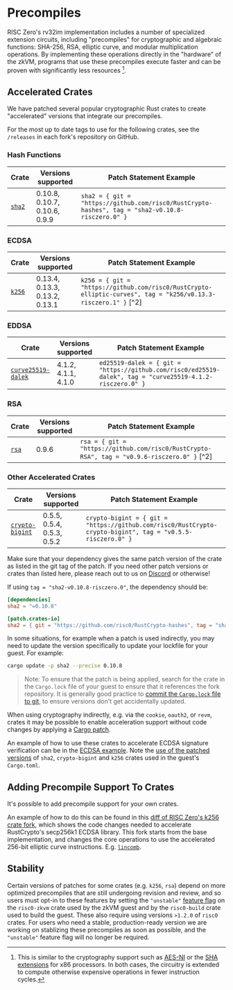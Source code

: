 # Precompiles

RISC Zero's rv32im implementation includes a number of specialized extension
circuits, including "precompiles" for cryptographic and algebraic functions: SHA-256,
RSA, elliptic curve, and modular multiplication operations.
By implementing these operations directly in the "hardware" of
the zkVM, programs that use these precompiles execute faster and can be proven
with significantly less resources [^1].

## Accelerated Crates

We have patched several popular cryptographic Rust crates to create
"accelerated" versions that integrate our precompiles.

For the most up to date tags to use for the following crates, see the `/releases` in
each fork's repository on GitHub.

### Hash Functions

| Crate | Versions supported | Patch Statement Example |
|-------|-------------------|------------------------|
| [`sha2`](https://github.com/risc0/RustCrypto-hashes/releases) | 0.10.8, 0.10.7, 0.10.6, 0.9.9 | `sha2 = { git = "https://github.com/risc0/RustCrypto-hashes", tag = "sha2-v0.10.8-risczero.0" }` |

### ECDSA

| Crate | Versions supported | Patch Statement Example |
|-------|-------------------|------------------------|
| [`k256`](https://github.com/risc0/RustCrypto-elliptic-curves/releases) | 0.13.4, 0.13.3, 0.13.2, 0.13.1 | `k256 = { git = "https://github.com/risc0/RustCrypto-elliptic-curves", tag = "k256/v0.13.3-risczero.1" }` [^2] |

### EDDSA

| Crate | Versions supported | Patch Statement Example |
|-------|-------------------|------------------------|
| [`curve25519-dalek`](https://github.com/risc0/curve25519-dalek/releases) | 4.1.2, 4.1.1, 4.1.0 | `ed25519-dalek = { git = "https://github.com/risc0/ed25519-dalek", tag = "curve25519-4.1.2-risczero.0" }` |

### RSA

| Crate | Versions supported | Patch Statement Example |
|-------|-------------------|------------------------|
| [`rsa`](https://github.com/risc0/RustCrypto-RSA/releases) | 0.9.6 | `rsa = { git = "https://github.com/risc0/RustCrypto-RSA", tag = "v0.9.6-risczero.0" }` [^2] |

### Other Accelerated Crates

| Crate | Versions supported | Patch Statement Example |
|-------|-------------------|------------------------|
| [`crypto-bigint`](https://github.com/risc0/RustCrypto-crypto-bigint/releases) | 0.5.5, 0.5.4, 0.5.3, 0.5.2 | `crypto-bigint = { git = "https://github.com/risc0/RustCrypto-crypto-bigint", tag = "v0.5.5-risczero.0" }` |

Make sure that your dependency gives the same patch version of the crate as listed in
the git tag of the patch. If you need other patch versions or crates than listed here, please reach
out to us on [Discord][discord-url] or otherwise!

If using `tag = "sha2-v0.10.8-risczero.0"`, the dependency should be:

```toml
[dependencies]
sha2 = "=0.10.8"

[patch.crates-io]
sha2 = { git = "https://github.com/risc0/RustCrypto-hashes", tag = "sha2-v0.10.8-risczero.0" }
```

In some situations, for example when a patch is used indirectly, you may
need to update the version specifically to update your lockfile for your guest.
For example:

```sh
cargo update -p sha2 --precise 0.10.8
```

> Note: To ensure that the patch is being applied, search for the crate in the `Cargo.lock` file
> of your guest to ensure that it references the fork repository. It is generally good practice to
> [commit the `Cargo.lock` file to git][commit-lockfile], to ensure versions don't get accidentally updated.

When using cryptography indirectly, e.g. via the `cookie`, `oauth2`, or `revm`,
crates it may be possible to enable acceleration support without code changes by
applying a [Cargo patch][cargo-patch].

An example of how to use these crates to accelerate ECDSA signature verification
can be in the [ECDSA example][ecdsa]. Note the [use of the patched
versions][ecdsa-patched] of `sha2`, `crypto-bigint` and `k256` crates used in
the guest's `Cargo.toml`.

## Adding Precompile Support To Crates

It's possible to add precompile support for your own crates.

An example of how to do this can be found in this [diff of RISC Zero's k256
crate fork][k256-diff], which shows the code changes needed to accelerate
RustCrypto's secp256k1 ECDSA library. This fork starts from the base
implementation, and changes the core operations to use the accelerated 256-bit
elliptic curve instructions. E.g. [`lincomb`][lincomb].

## Stability

Certain versions of patches for some crates (e.g. `k256`, `rsa`) depend on more optimized
precompiles that are still undergoing revision and review, and so users must opt-in to these
features by setting the `"unstable"` [feature flag][feature-flag] on the `risc0-zkvm` crate used by
the zkVM guest and by the `risc0-build` crate used to build the guest. These also require using
versions `>1.2.0` of `risc0` crates. For users who need a stable, production-ready version we are
working on stablizing these precompiles as soon as possible, and the `"unstable"` feature flag will
no longer be required.


[^1]: This is similar to the cryptography support such as [AES-NI] or the [SHA
    extensions] for x86 processors. In both cases, the circuitry is extended to
    compute otherwise expensive operations in fewer instruction cycles.

[AES-NI]: https://en.wikipedia.org/wiki/AES_instruction_set#x86_architecture_processors
[cargo-patch]: https://doc.rust-lang.org/cargo/reference/overriding-dependencies.html#the-patch-section
[commit-lockfile]: https://blog.rust-lang.org/2023/08/29/committing-lockfiles.html
[curve25519-dalek]: https://github.com/risc0/curve25519-dalek/tree/risczero
[discord-url]: https://discord.gg/risczero
[ecdsa]: https://github.com/risc0/risc0/tree/release-1.2/examples/ecdsa
[ecdsa-patched]: https://github.com/risc0/risc0/blob/release-1.2/examples/ecdsa/methods/guest/Cargo.toml#L13-L18
[feature-flag]: https://doc.rust-lang.org/cargo/reference/features.html#dependency-features
[git-dep]: https://doc.rust-lang.org/cargo/reference/specifying-dependencies.html#specifying-dependencies-from-git-repositories
[k256-diff]: https://github.com/risc0/RustCrypto-elliptic-curves/compare/k256/v0.13.3..k256/v0.13.3-risczero.1
[lincomb]: https://github.com/risc0/RustCrypto-elliptic-curves/blob/k256/v0.13.3-risczero.1/k256/src/arithmetic/mul.rs#L349-L377
[RustCrypto-crypto-bigint]: https://github.com/risc0/RustCrypto-crypto-bigint/tree/risczero
[RustCrypto-elliptic-curves]: https://github.com/risc0/RustCrypto-elliptic-curves/tree/risczero
[RustCrypto-hashes]: https://github.com/risc0/RustCrypto-hashes/tree/risczero
[RustCrypto-RSA]: https://github.com/risc0/RustCrypto-RSA/tree/risc0
[SHA extensions]: https://en.wikipedia.org/wiki/Intel_SHA_extensions
